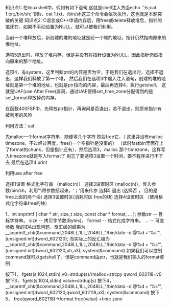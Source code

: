 知识点1:
在linuxshell中，假如有如下语句,这就是shell注入方面echo ‘’;ls;cat 1.txt;/bin/sh;’’则ls、cat 1.txt、/bin/sh这三个命令会依次执行，这也就是本题突破的关键
知识点2:
C语言或C++申请内存后，用free或delete释放堆后，指针的值还在，如果不手动设置为NULL，就可以被我们利用。

当前一个堆释放后，新创建的堆的地址就是前一个堆的地址，指针仍然指向原来的堆地址。

选项5退出时，释放了堆内存，但是并没有将指针设置为NULL，因此指针仍然指向原来的那个地址。

选项4，有system，这里判断ptr的内容是否为空，于是我们在退出时，选择不退出，这样我们释放了第一个堆，
然后我们在选项3中输入注入语句，创建的堆的地址就是第一个堆的地址，也就是ptr指向的内容，最后再选择4，执行getshell。
这就是UAF(use After Free)漏洞，通过UAF使得set_time_zone分配得到的是set_format释放掉的内存。


在函数400F8F中，先释放ptr指针，再询问是否退出，若不退出，则原来指针有被利用的风险


利用方法：uaf

先malloc一个format字符串，随便填几个字符
然后free它，（ 这里并没有malloc timezone，不过经过百度，free()一个空指针是没事的）
（此时fastbin里面存上了format的chunk，但是指针还有），然后选项3，malloc 那个timezone，这样写入timezone就是写入format了
别忘了要选项3设置一个时间，要不程序进行不下去
最后在选项4 print


利用use after free

选择1设置 格式化字符串 （malloc(n)）
选择3设置时区 (malloc(n))，传入参数/bin/sh，利用’’\将参数括起来，‘；’用来传参
选择5 退出 (选择否 ， 目的是 free上面的两个块)
选择3设置时区(消耗时区 free的块)
选择4设置时区 （使用格式化字符串free的块）



1、int snprintf ( char * str, size_t size, const char * format, ... );
参数str -- 目标字符串。
size -- 拷贝字节数(Bytes)。
format -- 格式化成字符串。
... -- 可变参数
我的IDA出现问题，反汇编的结果为__snprintf_chk(&command,2048LL,1LL,2048LL,"/bin/date -d @%d +'%s'",(unsigned int)dword_602120);
而实际上的反汇编为__snprintf_chk(&command,2048LL,1LL,2048LL,"/bin/data -d @%d + '%s'",(unsigned int)dword_602120,ptr,a3);
system(&command)
如果我们可以控制command就可以getshell了，但是command由ptr，也就是我们输入的format控制

按下1，
fgets(s,1024,stdin)
v0=strdup(s)//malloc+strcpy
qword_602118=v0
按下3，
fgets(s,1024,stdin)
value=strdup(s)
按下4，
__snprintf_chk(&command,2048LL,1LL,2048LL,"/bin/data -d @%d + '%s'",(unsigned int)dword_602120,qword_602118,a3);
system(&command)
按下5，
free(qword_602118)->format
free(value)->time zone


